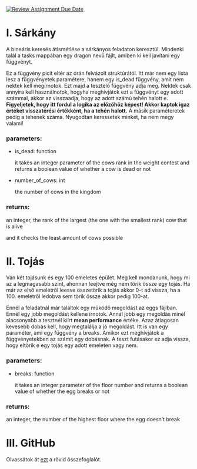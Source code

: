 [![Review Assignment Due Date](https://classroom.github.com/assets/deadline-readme-button-24ddc0f5d75046c5622901739e7c5dd533143b0c8e959d652212380cedb1ea36.svg)](https://classroom.github.com/a/iczLm4Qi)
# I. Sárkány 

A bineáris keresés átismétlése a sárkányos feladaton keresztül. Mindenki talál a tasks mappában egy dragon
nevű fájlt, amiben ki kell javítani egy függvényt.

Ez a függvény picit eltér az órán felvázolt struktúrától. Itt már nem egy lista lesz a függvényetek paramétere, hanem egy is_dead függvény, amit nem nektek kell megírnotok. Ezt majd a tesztelő függvény adja meg. Nektek csak annyira kell használnotok, hogyha meghívjátok ezt a függvényt egy adott számmal, akkor az visszaadja, hogy az adott számú tehén halott e. **Figyeljetek, hogy itt fordul a logika az előzőhöz képest! Akkor kaptok igaz értéket visszatérési értékként, ha a tehén halott.** A másik paraméteretek pedig a tehenek száma. Nyugodtan keressetek minket, ha nem megy valami!

### parameters:

- is_dead: function

    it takes an integer parameter of the cows rank in the weight contest and returns a boolean value of whether a cow is dead or not

- number_of_cows: int

    the number of cows in the kingdom

### returns:

an integer, the rank of the largest (the one with the smallest rank) cow that is alive

and it checks the least amount of cows possible


# II. Tojás

Van két tojásunk és egy 100 emeletes épület. Meg kell mondanunk, hogy mi az a legmagasabb szint, ahonnan leejtve még nem törik össze egy tojás. Ha már az első emeletről leesve összetörik a tojás akkor 0-t ad vissza, ha a 100. emeletről ledobva sem törik össze akkor pedig 100-at. 

Ennél a feladatnál már találtok egy működő megoldást az eggs fájlban. Ennél egy jobb megoldást kellene írnotok. Annál jobb egy megoldás minél alacsonyabb a tesztnél kiírt **mean performance** értéke. Azaz átlagosan kevesebb dobás kell, hogy megtalálja a jó megoldást. Itt is van egy paraméter, ami egy függvény a breaks. Amikor ezt meghívjátok a függvényetekben az számít egy dobásnak. A teszt futásakor ez adja vissza, hogy eltörik e egy tojás egy adott emeleten vagy nem.

### parameters:

- breaks: function

    it takes an integer parameter of the floor number and returns a boolean value of whether the egg breaks or not

###  returns:

an integer, the number of the highest floor where the egg doesn’t break

# III. GitHub

Olvassátok át [ezt](./GitHub_summary.md) a rövid összefoglalót.

